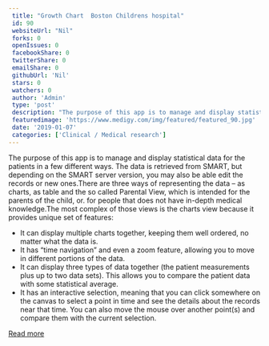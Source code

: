 ```yaml
--- 
 title: "Growth Chart  Boston Childrens hospital" 
 id: 90  
 websiteUrl: "Nil" 
 forks: 0 
 openIssues: 0  
 facebookShare: 0  
 twitterShare: 0  
 emailShare: 0  
 githubUrl: 'Nil'
 stars: 0 
 watchers: 0 
 author: 'Admin' 
 type: 'post' 
 description: "The purpose of this app is to manage and display statistical data for the patients in a few different ways The data is retrieved from SMART but depend"
 featuredimage: 'https://www.medigy.com/img/featured/featured_90.jpg' 
 date: '2019-01-07'
 categories: ['Clinical / Medical research']
---
```

The purpose of this app is to manage and display statistical data for the patients in a few different ways. The data is retrieved from SMART, but depending on the SMART server version, you may also be able edit the records or new ones.There are three ways of representing the data – as charts, as table and the so called Parental View, which is intended for the parents of the child, or. for people that does not have in-depth medical knowledge.The most complex of those views is the charts view because it provides unique set of features:

- It can display multiple charts together, keeping them well ordered, no matter what the data is.
- It has “time navigation” and even a zoom feature, allowing you to move in different portions of the data.
- It can display three types of data together (the patient measurements plus up to two data sets). This allows you to compare the patient data with some statistical average.
- It has an interactive selection, meaning that you can click somewhere on the canvas to select a point in time and see the details about the records near that time. You can also move the mouse over another point(s) and compare them with the current selection.

[Read more](https://apps.smarthealthit.org/app/growth-chart)